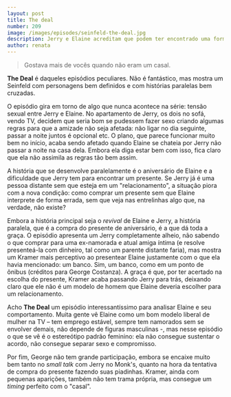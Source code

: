 ```yaml
---
layout: post
title: The deal
number: 209
image: /images/episodes/seinfeld-the-deal.jpg
description: Jerry e Elaine acreditam que podem ter encontrado uma forma de dormirem juntos e continuarem amigos.
author: renata
---
```


> Gostava mais de vocês quando não eram um casal.

**The Deal** é daqueles episódios peculiares. Não é fantástico, mas mostra um Seinfeld com personagens bem definidos e com histórias paralelas bem cruzadas.

O episódio gira em torno de algo que nunca acontece na série: tensão sexual entre Jerry e Elaine. No apartamento de Jerry, os dois no sofá, vendo TV, decidem que seria bom se pudessem fazer sexo criando algumas regras para que a amizade não seja afetada: não ligar no dia seguinte, passar a noite juntos é opcional etc. O plano, que parece funcionar muito bem no início, acaba sendo afetado quando Elaine se chateia por Jerry não passar a noite na casa dela. Embora ela diga estar bem com isso, fica claro que ela não assimila as regras tão bem assim.

A história que se desenvolve paralelamente é o aniversário de Elaine e a dificuldade que Jerry tem para encontrar um presente. Se Jerry já é uma pessoa distante sem que esteja em um "relacionamento", a situação piora com a nova condição: como comprar um presente sem que Elaine interprete de forma errada, sem que veja nas entrelinhas algo que, na verdade, não existe?

Embora a história principal seja o *revival* de Elaine e Jerry, a história paralela, que é a compra do presente de aniversário, é a que dá toda a graça. O episódio apresenta um Jerry completamente alheio, não sabendo o que comprar para uma ex-namorada e atual amiga íntima (e resolve presenteá-la com dinheiro, tal como um parente distante faria), mas mostra um Kramer mais perceptivo ao presentear Elaine justamente com o que ela havia mencionado: um banco. Sim, um banco, como em um ponto de ônibus (créditos para George Costanza). A graça é que, por ter acertado na escolha do presente, Kramer acaba passando Jerry para trás, deixando claro que ele não é um modelo de homem que Elaine deveria escolher para um relacionamento.

Acho **The Deal** um episódio interessantíssimo para analisar Elaine e seu comportamento. Muita gente vê Elaine como um bom modelo liberal de mulher na TV – tem emprego estável, sempre tem namorados sem se envolver demais, não depende de figuras masculinas -, mas nesse episódio o que se vê é o estereótipo padrão feminino: ela não consegue sustentar o acordo, não consegue separar sexo e compromisso.

Por fim, George não tem grande participação, embora se encaixe muito bem tanto no *small talk* com Jerry no Monk's, quanto na hora da tentativa de compra do presente fazendo suas piadinhas. Kramer, ainda com pequenas aparições, também não tem trama própria, mas consegue um *timing* perfeito com o "casal".